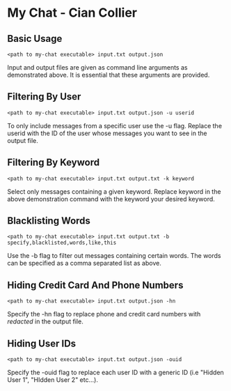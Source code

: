 My Chat - Cian Collier
====================

Basic Usage
------------
```
<path to my-chat executable> input.txt output.json
```
Input and output files are given as command line arguments as demonstrated 
above. It is essential that these arguments are provided. 

Filtering By User
-----------------
```
<path to my-chat executable> input.txt output.json -u userid 
```
To only include messages from a specific user use the -u flag. 
Replace the userid with the ID of the user whose messages you 
want to see in the output file. 

Filtering By Keyword
---------------------
```
<path to my-chat executable> input.txt output.txt -k keyword
```
Select only messages containing a given keyword. Replace 
keyword in the above demonstration command with the keyword 
your desired keyword. 

Blacklisting Words
-------------------
```
<path to my-chat executable> input.txt output.txt -b specify,blacklisted,words,like,this
```
Use the -b flag to filter out messages containing certain words.
The words can be specified as a comma separated list as above. 

Hiding Credit Card And Phone Numbers
-------------------------------------
```
<path to my-chat executable> input.txt output.json -hn
```
Specify the -hn flag to replace phone and credit card numbers
with *redacted* in the output file. 

Hiding User IDs
-------------------------------
```
<path to my-chat executable> input.txt output.json -ouid 
```
Specify the -ouid flag to replace each user ID with a generic
ID (i.e "Hidden User 1", "HIdden User 2" etc...).
